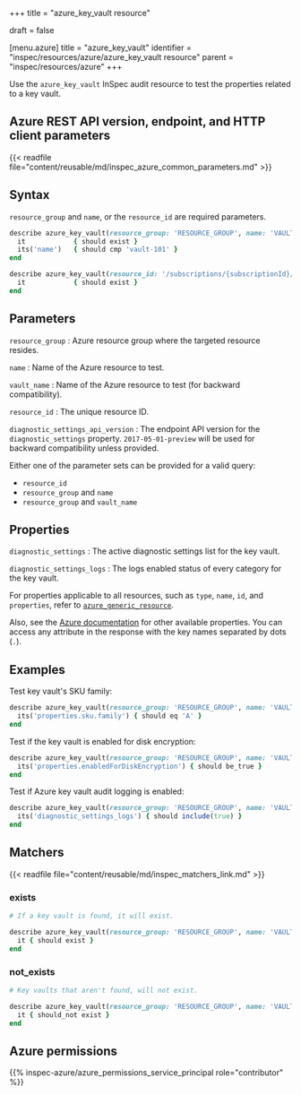 +++
title = "azure_key_vault resource"

draft = false


[menu.azure]
title = "azure_key_vault"
identifier = "inspec/resources/azure/azure_key_vault resource"
parent = "inspec/resources/azure"
+++

Use the `azure_key_vault` InSpec audit resource to test the properties related to a key vault.

## Azure REST API version, endpoint, and HTTP client parameters

{{< readfile file="content/reusable/md/inspec_azure_common_parameters.md" >}}

## Syntax

`resource_group` and `name`, or the `resource_id` are required parameters.

```ruby
describe azure_key_vault(resource_group: 'RESOURCE_GROUP', name: 'VAULT-101') do
  it            { should exist }
  its('name')   { should cmp 'vault-101' }    
end
```

```ruby
describe azure_key_vault(resource_id: '/subscriptions/{subscriptionId}/resourceGroups/{resourceGroup}/providers/Microsoft.KeyVault/vaults/{vaultName}') do
  it            { should exist }
end
```

## Parameters

`resource_group`
: Azure resource group where the targeted resource resides.

`name`
: Name of the Azure resource to test.

`vault_name`
: Name of the Azure resource to test (for backward compatibility).

`resource_id`
: The unique resource ID.

`diagnostic_settings_api_version`
: The endpoint API version for the `diagnostic_settings` property. `2017-05-01-preview` will be used for backward compatibility unless provided.

Either one of the parameter sets can be provided for a valid query:

- `resource_id`
- `resource_group` and `name`
- `resource_group` and `vault_name`

## Properties

`diagnostic_settings`
: The active diagnostic settings list for the key vault.

`diagnostic_settings_logs`
: The logs enabled status of every category for the key vault.

For properties applicable to all resources, such as `type`, `name`, `id`, and `properties`, refer to [`azure_generic_resource`](azure_generic_resource#properties).

Also, see the [Azure documentation](https://docs.microsoft.com/en-us/rest/api/keyvault/keyvault/vaults/get) for other available properties.
You can access any attribute in the response with the key names separated by dots (`.`).

## Examples

Test key vault's SKU family:

```ruby
describe azure_key_vault(resource_group: 'RESOURCE_GROUP', name: 'VAULT_NAME') do
  its('properties.sku.family') { should eq 'A' }
end
```

Test if the key vault is enabled for disk encryption:

```ruby
describe azure_key_vault(resource_group: 'RESOURCE_GROUP', name: 'VAULT_NAME') do
  its('properties.enabledForDiskEncryption') { should be_true }
end
```

Test if Azure key vault audit logging is enabled:

```ruby
describe azure_key_vault(resource_group: 'RESOURCE_GROUP', name: 'VAULT_NAME') do
  its('diagnostic_settings_logs') { should include(true) }
end
```

## Matchers

{{< readfile file="content/reusable/md/inspec_matchers_link.md" >}}

### exists

```ruby
# If a key vault is found, it will exist.

describe azure_key_vault(resource_group: 'RESOURCE_GROUP', name: 'VAULT_NAME') do
  it { should exist }
end
```

### not_exists

```ruby
# Key vaults that aren't found, will not exist.

describe azure_key_vault(resource_group: 'RESOURCE_GROUP', name: 'VAULT_NAME') do
  it { should_not exist }
end
```

## Azure permissions

{{% inspec-azure/azure_permissions_service_principal role="contributor" %}}
